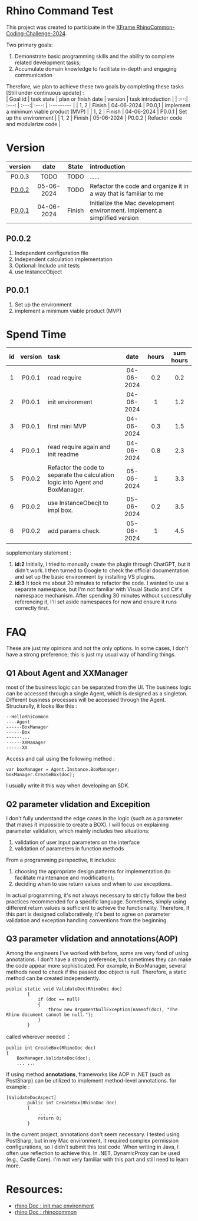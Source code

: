 ﻿
# Rhino Command Test

This project was created to participate in the [XFrame RhinoCommon-Coding-Challenge-2024](https://github.com/X-Frame/RhinoCommon-Coding-Challenge-2024).

Two primary goals:
1. Demonstrate basic programming skills and the ability to complete related development tasks;
2. Accumulate domain knowledge to facilitate in-depth and engaging communication  

Therefore, we plan to achieve these two goals by completing these tasks [Still under continuous update] :  
| Goal id | task state | plan or finish date | version | task introduction |
| :--:| :---: | :---:| :---: | :--------- |
| 1, 2 | Finish | 04-06-2024 | P0.0,1 | implement a minimum viable product (MVP) |
| 1, 2 | Finish | 04-06-2024 | P0.0.1 | Set up the environment  |
| 1, 2 | Finish   | 05-06-2024 | P0.0.2 | Refactor code and modularize code |


# Version  
| version | date | State | introduction |
| :--:| :---: | :---: | :----- |
| P0.0.3 | TODO | TODO   | ...... |
| [P0.0.2](#p0-0-2) | 05-06-2024 | TODO   | Refactor the code and organize it in a way that is familiar to me |
| [P0.0.1](#p0-0-1) | 04-06-2024 | Finish | Initialize the Mac development environment. Implement a simplified version |

## P0.0.2
1. Independent configuration file
2. Independent calculation implementation
3. Optional: Include unit tests
4. use InstanceObject

## P0.0.1  
1. Set up the environment
2. implement a minimum viable product (MVP)


# Spend Time  
| id | version |task | date | hours | sum hours |
| :--:| :--: | :------ | :---:| :---: | :---: |
| 1 | P0.0.1 | read require | 04-06-2024 | 0.2 | 0.2 |
| 2 | P0.0.1 | init environment | 04-06-2024 | 1 | 1.2  |
| 3 | P0.0.1 | first mini MVP | 04-06-2024 | 0.3 | 1.5  |
| 4 | P0.0.1 | read require again and init readme   | 04-06-2024 | 0.8 | 2.3 |
| 5 | P0.0.2 | Refactor the code to separate the calculation logic into Agent and BoxManager. | 05-06-2024 | 1 | 3.3  |
| 6 | P0.0.2 | use InstanceObecjt to impl box. | 05-06-2024 | 0.2 | 3.5  |
| 6 | P0.0.2 | add params check. | 05-06-2024 | 1 | 4.5  |

supplementary statement :
1. **id:2** Initially, I tried to manually create the plugin through ChatGPT, but it didn't work. I then turned to Google to check the official documentation and set up the basic environment by installing VS plugins.
2. **id:3** It took me about 20 minutes to refactor the code. I wanted to use a separate namespace, but I'm not familiar with Visual Studio and C#'s namespace mechanism. After spending 30 minutes without successfully referencing it, I'll set aside namespaces for now and ensure it runs correctly first.


# FAQ  
These are just my opinions and not the only options. In some cases, I don't have a strong preference; this is just my usual way of handling things.

## Q1 About Agent and XXManager
most of the business logic can be separated from the UI. The business logic can be accessed through a single Agent, which is designed as a singleton. Different business processes will be accessed through the Agent.
Structurally, it looks like this :  
```
--HelloRhiCommon
----Agent
------BoxManager
------Box
------...
------XXManager
------XX
```
Access and call using the following method :
```
var boxManager = Agent.Instance.BoxManager;
boxManager.CreateBox(doc);
```
I usually write it this way when developing an SDK.

## Q2 parameter vlidation and Excepition
I don't fully understand the edge cases in the logic (such as a parameter that makes it impossible to create a BOX). I will focus on explaining parameter validation, which mainly includes two situations:
1. validation of user input parameters on the interface
2. validation of parameters in function methods

From a programming perspective, it includes:
1. choosing the appropriate design patterns for implementation (to facilitate maintenance and modification);
2. deciding when to use return values and when to use exceptions.

In actual programming, it's not always necessary to strictly follow the best practices recommended for a specific language. Sometimes, simply using different return values is sufficient to achieve the functionality. Therefore, if this part is designed collaboratively, it's best to agree on parameter validation and exception handling conventions from the beginning.

## Q3 parameter vlidation and annotations(AOP)
Among the engineers I've worked with before, some are very fond of using annotations. I don't have a strong preference, but sometimes they can make the code appear more sophisticated.
For example, in BoxManager, several methods need to check if the passed doc object is null.
Therefore, a static method can be created independently.   
```
public static void ValidateDoc(RhinoDoc doc)
        {
            if (doc == null)
            {
                throw new ArgumentNullException(nameof(doc), "The Rhino document cannot be null.");
            }
        }
```
called wherever needed ： 
```
public int CreateBox(RhinoDoc doc)
{
    BoxManager.ValidateDoc(doc);
    ... ...

```

If using method **annotations**, frameworks like AOP in .NET (such as PostSharp) can be utilized to implement method-level annotations.
for example :
```
[ValidateDocAspect]
        public int CreateBox(RhinoDoc doc)
        {
            ... ...
            return 0;
        }
```
In the current project, annotations don't seem necessary. I tested using PostSharp, but in my Mac environment, it required complex permission configurations, so I didn't submit this test code.
When writing in Java, I often use reflection to achieve this. In .NET, DynamicProxy can be used (e.g., Castle Core). I'm not very familiar with this part and still need to learn more.


# Resources:
* [rhino Doc : init mac environment](https://developer.rhino3d.com/guides/rhinocommon/your-first-plugin-mac/)
* [rhino Doc : rhinocommon](https://developer.rhino3d.com/samples/#rhinocommon)
